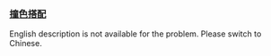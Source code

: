 ### [撞色搭配](https://leetcode.com/problems/shu-zu-zhong-shu-zi-chu-xian-de-ci-shu-lcof)

<p>English description is not available for the problem. Please switch to Chinese.</p>

